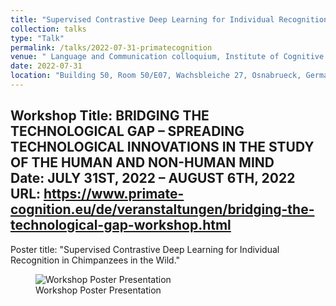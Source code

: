 ```yaml
---
title: "Supervised Contrastive Deep Learning for Individual Recognition in Chimpanzees in the Wild"
collection: talks
type: "Talk"
permalink: /talks/2022-07-31-primatecognition
venue: " Language and Communication colloquium, Institute of Cognitive Science, Osnabrueck University, Germany"
date: 2022-07-31
location: "Building 50, Room 50/E07, Wachsbleiche 27, Osnabrueck, Germany"
---
```


Workshop Title: BRIDGING THE TECHNOLOGICAL GAP – SPREADING TECHNOLOGICAL INNOVATIONS IN THE STUDY OF THE HUMAN AND NON-HUMAN MIND <br />
Date: JULY 31ST, 2022 – AUGUST 6TH, 2022 <br />
URL: https://www.primate-cognition.eu/de/veranstaltungen/bridging-the-technological-gap-workshop.html
---

Poster title: "Supervised Contrastive Deep Learning for Individual Recognition in Chimpanzees in the Wild." 

<figure id="fahim_wedding">
  <img src="http://yusufbrima.github.io/images/Poster_Primate_Cognition.svg" alt="Workshop Poster Presentation">
  <figcaption
  >Workshop Poster Presentation</figcaption>
</figure>